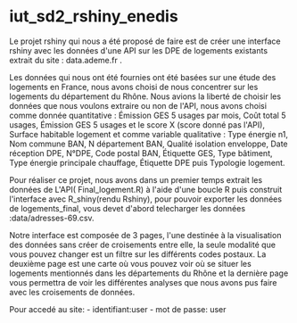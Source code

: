 # iut_sd2_rshiny_enedis
Le projet rshiny qui nous a été proposé de faire est de créer une interface rshiny avec les données d'une API sur les DPE de logements existants extrait du site : data.ademe.fr .

Les données qui nous ont été fournies ont été basées sur une étude des logements en France, nous avons choisi de nous concentrer sur les logements du département du Rhône. Nous avions la liberté de choisir les données que nous voulons extraire ou non de l'API, nous avons choisi comme donnée quantitative : Émission GES 5 usages par mois, Coût total 5 usages, Émission GES 5 usages et le score X (score donné pas l'API), Surface habitable logement et comme variable qualitative : Type énergie n1, Nom commune BAN, N département BAN, Qualité isolation enveloppe, Date réception DPE, N°DPE, Code postal BAN, Étiquette GES, Type bâtiment, Type énergie principale chauffage, Étiquette DPE puis Typologie logement.

Pour réaliser ce projet, nous avons dans un premier temps extrait les données de L'API( Final_logement.R) à l'aide d'une boucle R puis construit l'interface avec R_shiny(rendu Rshiny), pour pouvoir exporter les données de logements_final, vous devet d'abord telecharger les données :data/adresses-69.csv.

Notre interface est composée de 3 pages, l'une destinée à la visualisation des données sans créer de croisements entre elle, la seule modalité que vous pouvez changer est un filtre sur les différents codes postaux. La deuxième page est une carte où vous pouvez voir où se situer les logements mentionnés dans les départements du Rhône et la dernière page vous permettra de voir les différentes analyses que nous avons pus faire avec les croisements de données.

Pour accedé au site:  - identifiant:user
                      - mot de passe: user 
